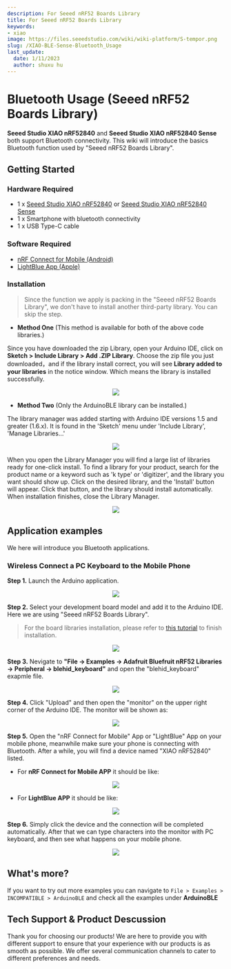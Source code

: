 ```yaml
---
description: For Seeed nRF52 Boards Library
title: For Seeed nRF52 Boards Library
keywords:
- xiao
image: https://files.seeedstudio.com/wiki/wiki-platform/S-tempor.png
slug: /XIAO-BLE-Sense-Bluetooth_Usage
last_update:
  date: 1/11/2023
  author: shuxu hu
---
```


# Bluetooth Usage (Seeed nRF52 Boards Library)

**Seeed Studio XIAO nRF52840** and **Seeed Studio XIAO nRF52840 Sense** both support Bluetooth connectivity. This wiki will introduce the basics Bluetooth function used by "Seeed nRF52 Boards Library".

## Getting Started

### Hardware Required

- 1 x [Seeed Studio XIAO nRF52840](https://www.seeedstudio.com/Seeed-XIAO-BLE-nRF52840-p-5201.html) or [Seeed Studio XIAO nRF52840 Sense](https://www.seeedstudio.com/Seeed-XIAO-BLE-Sense-nRF52840-p-5253.html)
- 1 x Smartphone with bluetooth connectivity
- 1 x USB Type-C cable

### Software Required

- [nRF Connect for Mobile (Android)](https://play.google.com/store/apps/details?id=no.nordicsemi.android.mcp)
- [LightBlue App (Apple)](https://apps.apple.com/us/app/lightblue/id557428110)

### Installation

> Since the function we apply is packing in the "Seeed nRF52 Boards Library", we don't have to install another third-party library. You can skip the step.

- **Method One** (This method is available for both of the above code libraries.)

Since you have downloaded the zip Library, open your Arduino IDE, click on **Sketch > Include Library > Add .ZIP Library**. Choose the zip file you just downloaded，and if the library install correct, you will see **Library added to your libraries** in the notice window. Which means the library is installed successfully.

<div align="center"><img width={600} src="https://files.seeedstudio.com/wiki/Get_Started_With_Arduino/img/Add_Zip.png" /></div>


- **Method Two** (Only the ArduinoBLE library can be installed.)

The library manager was added starting with Arduino IDE versions 1.5 and greater (1.6.x). It is found in the 'Sketch' menu under 'Include Library', 'Manage Libraries...'

<div align="center"><img width={600} src="https://files.seeedstudio.com/wiki/seeed_logo/Library.jpg" /></div>


When you open the Library Manager you will find a large list of libraries ready for one-click install. To find a library for your product, search for the product name or a keyword such as 'k type' or 'digitizer', and the library you want should show up. Click on the desired library, and the 'Install' button will appear. Click that button, and the library should install automatically. When installation finishes, close the Library Manager.

<div align="center"><img width={600} src="https://files.seeedstudio.com/wiki/XIAO-BLE/SeeednRF.png" /></div>

## Application examples

We here will introduce you Bluetooth applications.

### Wireless Connect a PC Keyboard to the Mobile Phone

**Step 1.** Launch the Arduino application.

<div align="center"><img width={600} src="https://files.seeedstudio.com/wiki/seeed_logo/arduino.jpg" /></div>


**Step 2.** Select your development board model and add it to the Arduino IDE. Here we are using "Seeed nRF52 Boards Library".

> For the board libraries installation, please refer to [this tutorial](https://wiki.seeedstudio.com/XIAO_BLE/#software-setup) to finish installation.

<div align="center"><img width={600} src="https://files.seeedstudio.com/wiki/XIAO-BLE/XIAO_nRF52840_new.png" /></div>


**Step 3.** Nevigate to **"File -> Examples -> Adafruit Bluefruit nRF52 Libraries -> Peripheral -> blehid_keyboard"** and open the "blehid_keyboard" exapmle file.

<div align="center"><img width={600} src="https://files.seeedstudio.com/wiki/XIAO-BLE/XIAO_nRF52840_new1.png" /></div>


**Step 4.** Click "Upload" and then open the "monitor" on the upper right corner of the Arduino IDE. The monitor will be shown as:

<div align="center"><img width={600} src="https://files.seeedstudio.com/wiki/XIAO-BLE/XIAO_nRF52840_new3.png" /></div>


**Step 5.** Open the "nRF Connect for Mobile" App or "LightBlue" App on your mobile phone, meanwhile make sure your phone is connecting with Bluetooth. After a while, you will find a device named "XIAO nRF52840" listed.

- For **nRF Connect for Mobile APP** it should be like:

<div align="center"><img width={300} src="https://files.seeedstudio.com/wiki/XIAO-BLE/XIAO_nRF52840_new5.jpg" /></div>


- For **LightBlue APP** it should be like:

<div align="center"><img width={300} src="https://files.seeedstudio.com/wiki/XIAO-BLE/XIAO_nRF52840_new4.jpg" /></div>


**Step 6.** Simply click the device and the connection will be completed automatically. After that we can type characters into the monitor with PC keyboard, and then see what happens on your mobile phone.

<div align="center"><img width={600} src="https://files.seeedstudio.com/wiki/XIAO-BLE/XIAO_nRF52840_new6.gif" /></div>


## What's more?

If you want to try out more examples you can navigate to `File > Examples > INCOMPATIBLE > ArduinoBLE` and check all the examples under **ArduinoBLE**


## Tech Support & Product Descussion

Thank you for choosing our products! We are here to provide you with different support to ensure that your experience with our products is as smooth as possible. We offer several communication channels to cater to different preferences and needs.

<div class="button_tech_support_container">
<a href="https://forum.seeedstudio.com/" class="button_forum"></a> 
<a href="https://www.seeedstudio.com/contacts" class="button_email"></a>
</div>

<div class="button_tech_support_container">
<a href="https://discord.gg/eWkprNDMU7" class="button_discord"></a> 
<a href="https://github.com/Seeed-Studio/wiki-documents/discussions/69" class="button_discussion"></a>
</div>

